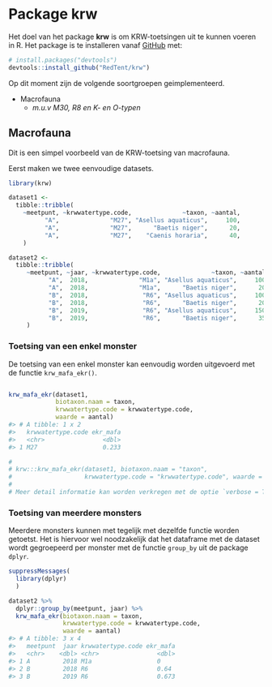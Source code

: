 
<!-- README.md is generated from README.Rmd. Please edit that file -->

# Package krw

<!-- badges: start -->

<!-- badges: end -->

Het doel van het package **krw** is om KRW-toetsingen uit te kunnen
voeren in R. Het package is te installeren vanaf
[GitHub](https://github.com/) met:

``` r
# install.packages("devtools")
devtools::install_github("RedTent/krw")
```

Op dit moment zijn de volgende soortgroepen geimplementeerd.

  - Macrofauna
      - *m.u.v M30, R8 en K- en O-typen*

## Macrofauna

Dit is een simpel voorbeeld van de KRW-toetsing van macrofauna.

Eerst maken we twee eenvoudige datasets.

``` r
library(krw)

dataset1 <- 
  tibble::tribble(
    ~meetpunt, ~krwwatertype.code,              ~taxon, ~aantal,
          "A",              "M27", "Asellus aquaticus",     100,
          "A",              "M27",      "Baetis niger",      20,
          "A",              "M27",    "Caenis horaria",      40,
    )

dataset2 <- 
  tibble::tribble(
     ~meetpunt, ~jaar, ~krwwatertype.code,              ~taxon, ~aantal,
           "A",  2018,              "M1a", "Asellus aquaticus",     100,
           "A",  2018,              "M1a",      "Baetis niger",      20,
           "B",  2018,               "R6", "Asellus aquaticus",     100,
           "B",  2018,               "R6",      "Baetis niger",      20,
           "B",  2019,               "R6", "Asellus aquaticus",     150,
           "B",  2019,               "R6",      "Baetis niger",      35
     )
```

### Toetsing van een enkel monster

De toetsing van een enkel monster kan eenvoudig worden uitgevoerd met de
functie `krw_mafa_ekr()`.

``` r

krw_mafa_ekr(dataset1, 
             biotaxon.naam = taxon, 
             krwwatertype.code = krwwatertype.code, 
             waarde = aantal)
#> # A tibble: 1 x 2
#>   krwwatertype.code ekr_mafa
#>   <chr>                <dbl>
#> 1 M27                  0.233

# 
# krw:::krw_mafa_ekr(dataset1, biotaxon.naam = "taxon", 
#                    krwwatertype.code = "krwwatertype.code", waarde = "aantal")
# 
# Meer detail informatie kan worden verkregen met de optie `verbose = TRUE`
```

### Toetsing van meerdere monsters

Meerdere monsters kunnen met tegelijk met dezelfde functie worden
getoetst. Het is hiervoor wel noodzakelijk dat het dataframe met de
dataset wordt gegroepeerd per monster met de functie `group_by` uit de
package `dplyr`.

``` r
suppressMessages(
  library(dplyr)
  )

dataset2 %>% 
  dplyr::group_by(meetpunt, jaar) %>% 
  krw_mafa_ekr(biotaxon.naam = taxon, 
               krwwatertype.code = krwwatertype.code, 
               waarde = aantal)
#> # A tibble: 3 x 4
#>   meetpunt  jaar krwwatertype.code ekr_mafa
#>   <chr>    <dbl> <chr>                <dbl>
#> 1 A         2018 M1a                  0    
#> 2 B         2018 R6                   0.64 
#> 3 B         2019 R6                   0.673
```
